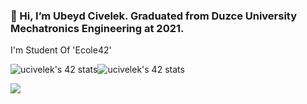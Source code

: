 ### 👋 Hi, I’m Ubeyd Civelek. Graduated from Duzce University Mechatronics Engineering at 2021.

  
I'm Student Of 'Ecole42'

![ucivelek's 42 stats](https://badge42.vercel.app/api/v2/cl3jzey0g007809l6uwenimnx/stats?cursusId=9&coalitionId=undefined)![ucivelek's 42 stats](https://badge42.vercel.app/api/v2/cl3jzey0g007809l6uwenimnx/stats?cursusId=21&coalitionId=undefined)


<img src="https://user-images.githubusercontent.com/106076072/170011394-0faa77ef-8acf-4325-9213-6288d72eaf85.svg">
 
